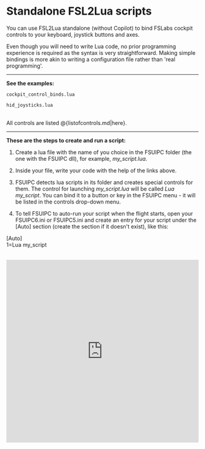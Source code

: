 # Standalone FSL2Lua scripts

You can use FSL2Lua standalone (without Copilot) to bind FSLabs cockpit controls to your keyboard, joystick buttons and axes.

Even though you will need to write Lua code, no prior programming experience is required as the syntax is very straightforward. Making simple bindings is more akin to writing a configuration file rather than 'real programming'.

***

**See the examples:**

`cockpit_control_binds.lua`

`hid_joysticks.lua`<br><br>

All controls are listed @{listofcontrols.md|here}.

***



**These are the steps to create and run a script:**

1. Create a lua file with the name of you choice in the FSUIPC folder (the one with the FSUIPC dll), for example, *my\_script.lua*.

2. Inside your file, write your code with the help of the links above.

3. FSUIPC detects lua scripts in its folder and creates special controls for them. The control for launching *my\_script.lua* will be called *Lua my\_script*.
You can bind it to a button or key in the FSUIPC menu - it will be listed in the controls drop-down menu.

4. To tell FSUIPC to auto-run your script when the flight starts, open your FSUIPC6.ini or FSUIPC5.ini and create an entry for your script under the [Auto] section (create the section if it doesn't exist), like this:

[Auto]  
1=Lua my_script
<br><br>
<iframe style="position: relative; width: 100%; height:480px" src="https://www.youtube.com/embed/jjjrj4fHNTE" frameborder="0" allow="accelerometer; autoplay; clipboard-write; encrypted-media; gyroscope; picture-in-picture" allowfullscreen></iframe>